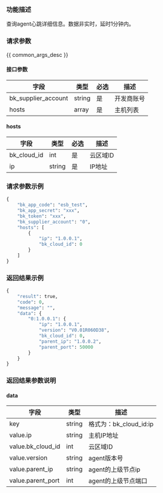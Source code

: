 ### 功能描述

查询agent心跳详细信息。数据非实时，延时1分钟内。

### 请求参数

{{ common_args_desc }}

#### 接口参数

| 字段      |  类型      | 必选   |  描述      |
|-----------|------------|--------|------------|
| bk_supplier_account | string     | 是     | 开发商账号 |
| hosts          |  array     | 是     | 主机列表 |

#### hosts

| 字段      |  类型      | 必选   |  描述      |
|-----------|------------|--------|------------|
| bk_cloud_id |  int    | 是     | 云区域ID |
| ip          |  string | 是     | IP地址 |

### 请求参数示例

```python
{
    "bk_app_code": "esb_test",
    "bk_app_secret": "xxx",
    "bk_token": "xxx",
    "bk_supplier_account": "0",
    "hosts": [
        {
            "ip": "1.0.0.1",
            "bk_cloud_id": 0
        }
    ]
}
```

### 返回结果示例

```python
{
    "result": true,
    "code": 0,
    "message": "",
    "data": {
        "0:1.0.0.1": {
            "ip": "1.0.0.1",
            "version": "V0.01R060D38",
            "bk_cloud_id": 0,
            "parent_ip": "1.0.0.2",
            "parent_port": 50000
        }
    }
}
```

### 返回结果参数说明

#### data

| 字段      | 类型      | 描述      |
|-----------|-----------|-----------|
| key                | string       | 格式为：bk_cloud_id:ip |
| value.ip           | string       | 主机IP地址 |
| value.bk_cloud_id  | int          | 云区域ID |
| value.version      | string       | agent版本号 |
| value.parent_ip    | string       | agent的上级节点ip |
| value.parent_port  | int          | agent的上级节点端口 |
